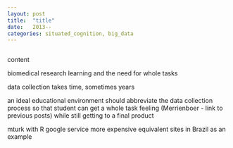 ```yaml
---
layout: post
title:  "title"
date:   2013--
categories: situated_cognition, big_data
---
```


![]()

content

biomedical research learning and the need for whole tasks

data collection takes time, sometimes years

an ideal educational environment should abbreviate the data collection process so that student can get a whole task feeling (Merrienboer - link to previous posts) while still getting to a final product

mturk with R
google service more expensive
equivalent sites in Brazil as an example